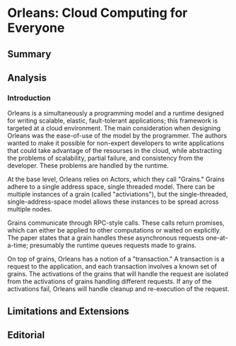 # Orleans: Cloud Computing for Everyone

## Summary

## Analysis

### Introduction

Orleans is a simultaneously a programming model and a runtime designed for writing scalable, elastic, fault-tolerant applications; this framework is targeted at a cloud environment. The main consideration when designing Orleans was the ease-of-use of the model by the programmer. The authors wanted to make it possible for non-expert developers to write applications that could take advantage of the resourses in the cloud, while abstracting the problems of scalability, partial failure, and consistency from the developer. These problems are handled by the runtime.

At the base level, Orleans relies on Actors, which they call "Grains." Grains adhere to a single address space, single threaded model. There can be multiple instances of a grain (called "activiations"), but the single-threaded, single-address-space model allows these instances to be spread across multiple nodes.

Grains communicate through RPC-style calls. These calls return promises, which can either be applied to other computations or waited on explicitly. The paper states that a grain handles these asynchronous requests one-at-a-time; presumably the runtime queues requests made to grains.

On top of grains, Orleans has a notion of a "transaction." A transaction is a request to the application, and each transaction involves a known set of grains. The activations of the grains that will handle the request are isolated from the activations of grains handling different requests. If any of the activations fail, Orleans will handle cleanup and re-execution of the request.

## Limitations and Extensions

## Editorial
